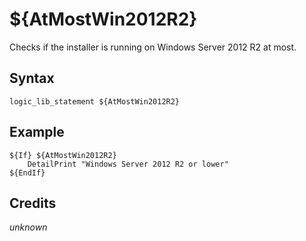 # ${AtMostWin2012R2}

Checks if the installer is running on Windows Server 2012 R2 at most.

## Syntax

    logic_lib_statement ${AtMostWin2012R2}

## Example

    ${If} ${AtMostWin2012R2}
        DetailPrint "Windows Server 2012 R2 or lower"
    ${EndIf}

## Credits

*unknown*
